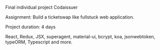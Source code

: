 Final individual project Codaissuer

Assignment: Build a ticketswap like fullstuck web application.

Project duration: 4 days

React, Redux, JSX, superagent, material-ui, bcrypt, koa, jsonwebtoken, typeORM, Typescript and more.
